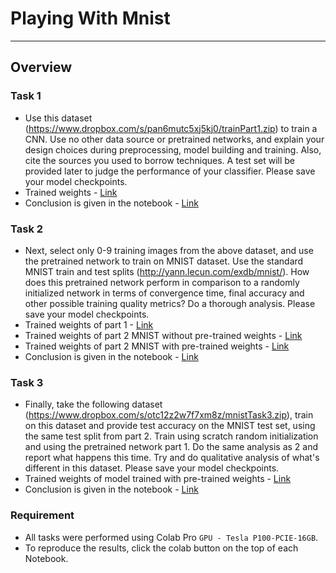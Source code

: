 # Playing With Mnist
***
## Overview 

### Task 1
* Use this dataset (https://www.dropbox.com/s/pan6mutc5xj5kj0/trainPart1.zip) to train a CNN. Use no other data source or pretrained networks, and explain your design choices during preprocessing, model building and training. Also, cite the sources you used to borrow techniques. A test set will be provided later to judge the performance of your classifier. Please save your model checkpoints.
* Trained weights - [Link](https://drive.google.com/file/d/1qgkrkfiMQSSusSy9zMO2J0SlKlgzqj0B/view?usp=sharing)
* Conclusion is given in the notebook - [Link](https://github.com/ahmadkhan242/PlayingWithMNIST/blob/main/task1.ipynb)

### Task 2
* Next, select only 0-9 training images from the above dataset, and use the pretrained network to train on MNIST dataset. Use the standard MNIST train and test splits (http://yann.lecun.com/exdb/mnist/). How does this pretrained network perform in comparison to a randomly initialized network in terms of convergence time, final accuracy and other possible training quality metrics? Do a thorough analysis. Please save your model checkpoints.
* Trained weights of part 1 - [Link](https://drive.google.com/file/d/13JrBLw_QAOAI6uhfY1QCuETnIvr4qash/view?usp=sharing)
*  Trained weights of part 2 MNIST without pre-trained weights - [Link](https://drive.google.com/file/d/1MMrWOcGVfOL5KHgtp3lX8W5JMTII26j6/view?usp=sharing)
* Trained weights of part 2 MNIST with pre-trained weights - [Link](https://drive.google.com/file/d/1Jl_6_voiUAEmHi_Hcv7DYofL9IRq73ZR/view?usp=sharing)
* Conclusion is given in the notebook - [Link](https://github.com/ahmadkhan242/PlayingWithMNIST/blob/main/task2.ipynb)

### Task 3
* Finally, take the following dataset (https://www.dropbox.com/s/otc12z2w7f7xm8z/mnistTask3.zip), train on this dataset and provide test accuracy on the MNIST test set, using the same test split from part 2. Train using scratch random initialization and using the pretrained network part 1. Do the same analysis as 2 and report what happens this time. Try and do qualitative analysis of what's different in this dataset. Please save your model checkpoints.
* Trained weights of model trained with pre-trained weights - [Link](https://drive.google.com/file/d/1UyggIv0Z-7oeCjhQvsS8Cl8ESITYF_E7/view?usp=sharing)
* Conclusion is given in the notebook - [Link](https://github.com/ahmadkhan242/PlayingWithMNIST/blob/main/task3.ipynb)

### Requirement
* All tasks were performed using Colab Pro `GPU - Tesla P100-PCIE-16GB`.
* To reproduce the results, click the colab button on the top of each Notebook.
